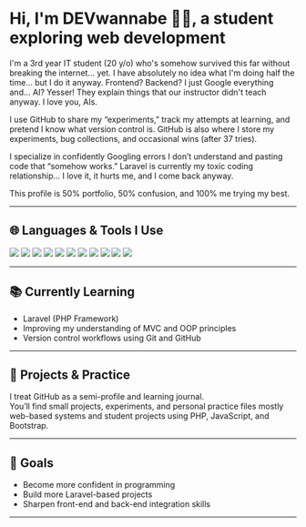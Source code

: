 # Hi, I'm DEVwannabe 👨‍💻, a student exploring web development

I'm a 3rd year IT student (20 y/o) who's somehow survived this far without breaking the internet... yet.
I have absolutely no idea what I'm doing half the time... but I do it anyway.
Frontend? Backend? I just Google everything and... AI? Yesser! They explain things that our instructor didn't teach anyway.
I love you, AIs.

I use GitHub to share my “experiments,” track my attempts at learning, and pretend I know what version control is.
GitHub is also where I store my experiments, bug collections, and occasional wins (after 37 tries).

I specialize in confidently Googling errors I don’t understand and pasting code that “somehow works.”
Laravel is currently my toxic coding relationship... I love it, it hurts me, and I come back anyway.

This profile is 50% portfolio, 50% confusion, and 100% me trying my best.

---

## 🌐 Languages & Tools I Use

<p align="left">
  <img src="https://img.shields.io/badge/PHP-777BB4?style=flat&logo=php&logoColor=white" />
  <img src="https://img.shields.io/badge/Laravel-FF2D20?style=flat&logo=laravel&logoColor=white" />
  <img src="https://img.shields.io/badge/JavaScript-F7DF1E?style=flat&logo=javascript&logoColor=black" />
  <img src="https://img.shields.io/badge/HTML5-E34F26?style=flat&logo=html5&logoColor=white" />
  <img src="https://img.shields.io/badge/CSS3-1572B6?style=flat&logo=css3&logoColor=white" />
  <img src="https://img.shields.io/badge/Bootstrap-7952B3?style=flat&logo=bootstrap&logoColor=white" />
  <img src="https://img.shields.io/badge/MySQL-4479A1?style=flat&logo=mysql&logoColor=white" />
  <img src="https://img.shields.io/badge/XAMPP-FB7A24?style=flat&logo=xampp&logoColor=white" />
  <img src="https://img.shields.io/badge/Visual%20Studio%20Code-007ACC?style=flat&logo=visual-studio-code&logoColor=white" />
  <img src="https://img.shields.io/badge/Git-F05032?style=flat&logo=git&logoColor=white" />
  <img src="https://img.shields.io/badge/GitHub-181717?style=flat&logo=github&logoColor=white" />
</p>

---

## 📚 Currently Learning

- Laravel (PHP Framework)
- Improving my understanding of MVC and OOP principles
- Version control workflows using Git and GitHub

---

## 📁 Projects & Practice

I treat GitHub as a semi-profile and learning journal.  
You’ll find small projects, experiments, and personal practice files mostly web-based systems and student projects using PHP, JavaScript, and Bootstrap.

---

## 🔎 Goals

- Become more confident in programming
- Build more Laravel-based projects
- Sharpen front-end and back-end integration skills

---

